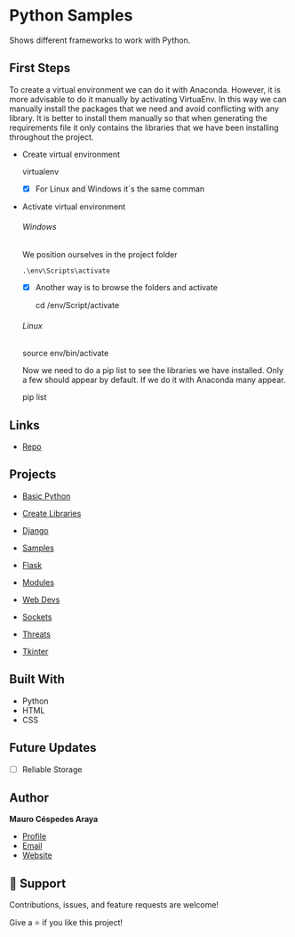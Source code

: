   # Python Samples
  Shows different frameworks to work with Python.

  ## First Steps

  To create a virtual environment we can do it with Anaconda. However, it is more advisable to do it manually by activating VirtuaEnv. In this way we can manually install the packages that we need and avoid conflicting with any library. It is better to install them manually so that when generating the requirements file it only contains the libraries that we have been installing throughout the project.

  - Create virtual environment

    virtualenv <name>

    - [x] For Linux and Windows it´s the same comman

  - Activate  virtual environment

    ###### Windows

      We position ourselves in the project folder

        .\env\Scripts\activate

      - [x] Another way is to browse the folders and activate

        cd /env/Script/activate

    ###### Linux

      source env/bin/activate  

    Now we need to do a pip list to see the libraries we have installed. Only a few should appear by default. If we do it with Anaconda many appear.

	   pip list

  ## Links

   - [Repo](https://github.com/mcespedesWK/PythonSamples)

   ## Projects

   - [Basic Python](/BasicProgrammingExercises/)

   - [Create Libraries](/CreateLibraries/)

   - [Django](/Django/)

   - [Samples](/examples/)

   - [Flask](/Flask/)

   - [Modules](/ModulesPackages/)

   - [Web Devs](/my_projectWeb/)

   - [Sockets](/Sockets/)

   - [Threats](/Threats/)

   - [Tkinter](/Tkinter/)


   ## Built With

   - Python
   - HTML
   - CSS

   ## Future Updates

   - [ ] Reliable Storage

   ## Author

   **Mauro Céspedes Araya**

   - [Profile](https://github.com/rohit19060 "Rohit jain")
   - [Email](mailto:mauro.cespedesaraya@wolterskluwer.com?subject=Hi "Hi!")
   - [Website](https://maurocespedes.notion.site/Mauro-C-spedes-Araya-dd59fd760a8b4060ae1423ad78b1e2f3)

   ## 🤝 Support

   Contributions, issues, and feature requests are welcome!

   Give a ⭐️ if you like this project!
